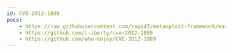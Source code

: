 ```yaml
---
id: CVE-2012-1889
pocs:
    - https://raw.githubusercontent.com/rapid7/metasploit-framework/master/modules/exploits/windows/browser/msxml_get_definition_code_exec.rb
    - https://github.com/l-iberty/cve-2012-1889
    - https://github.com/whu-enjoy/CVE-2012-1889
---
```

